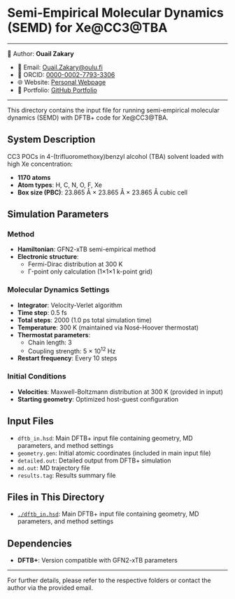 # Semi-Empirical Molecular Dynamics (SEMD) for Xe@CC3@TBA

---
📄 Author: **Ouail Zakary**  
- 📧 Email: [Ouail.Zakary@oulu.fi](mailto:Ouail.Zakary@oulu.fi)  
- 🔗 ORCID: [0000-0002-7793-3306](https://orcid.org/0000-0002-7793-3306)  
- 🌐 Website: [Personal Webpage](https://cc.oulu.fi/~nmrwww/members/Ouail_Zakary.html)  
- 📁 Portfolio: [GitHub Portfolio](https://ozakary.github.io/)
---

This directory contains the input file for running semi-empirical molecular dynamics (SEMD) with DFTB+ code for Xe@CC3@TBA.

## System Description
CC3 POCs in 4-(trifluoromethoxy)benzyl alcohol (TBA) solvent loaded with high Xe concentration:
- **1170 atoms**
- **Atom types**: H, C, N, O, F, Xe
- **Box size (PBC)**: 23.865 Å × 23.865 Å × 23.865 Å cubic cell

## Simulation Parameters

### Method
- **Hamiltonian**: GFN2-xTB semi-empirical method
- **Electronic structure**: 
  - Fermi-Dirac distribution at 300 K
  - Γ-point only calculation (1×1×1 k-point grid)

### Molecular Dynamics Settings
- **Integrator**: Velocity-Verlet algorithm
- **Time step**: 0.5 fs
- **Total steps**: 2000 (1.0 ps total simulation time)
- **Temperature**: 300 K (maintained via Nosé-Hoover thermostat)
- **Thermostat parameters**:
  - Chain length: 3
  - Coupling strength: 5 × 10<sup>12</sup> Hz
- **Restart frequency**: Every 10 steps

### Initial Conditions
- **Velocities**: Maxwell-Boltzmann distribution at 300 K (provided in input)
- **Starting geometry**: Optimized host-guest configuration

## Input Files

- `dftb_in.hsd`: Main DFTB+ input file containing geometry, MD parameters, and method settings
- `geometry.gen`: Initial atomic coordinates (included in main input file)
- `detailed.out`: Detailed output from DFTB+ simulation
- `md.out`: MD trajectory file
- `results.tag`: Results summary file

## Files in This Directory

- [`./dftb_in.hsd`](./dftb_in.hsd): Main DFTB+ input file containing geometry, MD parameters, and method settings

## Dependencies

- **DFTB+**: Version compatible with GFN2-xTB parameters
---

For further details, please refer to the respective folders or contact the author via the provided email.
